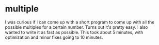 # multiple

I was curious if I can come up with a short program to come up with all the possible multiples for a certain number. 
Turns out it's pretty easy.
I also wanted to write it as fast as possible. This took about 5 minutes, with optimization and minor fixes going to 10 minutes.
